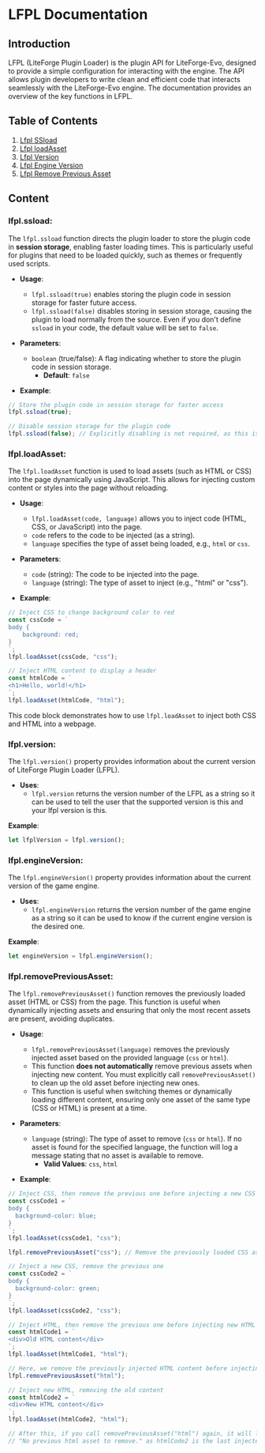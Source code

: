 # LFPL Documentation

## Introduction

LFPL (LiteForge Plugin Loader) is the plugin API for LiteForge-Evo, designed to provide a simple configuration for interacting with the engine. The API allows plugin developers to write clean and efficient code that interacts seamlessly with the LiteForge-Evo engine. The documentation provides an overview of the key functions in LFPL.

## Table of Contents
1. [Lfpl SSload](#lfplssload)
2. [Lfpl loadAsset](#lfplloadasset)
3. [Lfpl Version](#lfplversion)
4. [Lfpl Engine Version](#lfplengineversion)
5. [Lfpl Remove Previous Asset](#lfplremovepreviousasset)

## Content

### **lfpl.ssload**:
The `lfpl.ssload` function directs the plugin loader to store the plugin code in **session storage**, enabling faster loading times. This is particularly useful for plugins that need to be loaded quickly, such as themes or frequently used scripts.

- **Usage**:
  - `lfpl.ssload(true)` enables storing the plugin code in session storage for faster future access.
  - `lfpl.ssload(false)` disables storing in session storage, causing the plugin to load normally from the source. Even if you don't define `ssload` in your code, the default value will be set to `false`.

- **Parameters**:
  - `boolean` (true/false): A flag indicating whether to store the plugin code in session storage.
    - **Default**: `false`

- **Example**:
```js
// Store the plugin code in session storage for faster access
lfpl.ssload(true);

// Disable session storage for the plugin code
lfpl.ssload(false); // Explicitly disabling is not required, as this is the default behaviour.
```

### **lfpl.loadAsset**:
The `lfpl.loadAsset` function is used to load assets (such as HTML or CSS) into the page dynamically using JavaScript. This allows for injecting custom content or styles into the page without reloading.

- **Usage**:
  - `lfpl.loadAsset(code, language)` allows you to inject code (HTML, CSS, or JavaScript) into the page.
  - `code` refers to the code to be injected (as a string).
  - `language` specifies the type of asset being loaded, e.g., `html` or `css`.

- **Parameters**:
  - `code` (string): The code to be injected into the page.
  - `language` (string): The type of asset to inject (e.g., "html" or "css").

- **Example**:
```js
// Inject CSS to change background color to red
const cssCode = `
body {
	background: red;
}
`;
lfpl.loadAsset(cssCode, "css");

// Inject HTML content to display a header
const htmlCode = `
<h1>Hello, world!</h1>
`;
lfpl.loadAsset(htmlCode, "html");
```
This code block demonstrates how to use `lfpl.loadAsset` to inject both CSS and HTML into a webpage.

### **lfpl.version**:
The `lfpl.version()` property provides information about the current version of LiteForge Plugin Loader (LFPL).

- **Uses**:
  - `lfpl.version` returns the version number of the LFPL as a string so it can be used to tell the user that the supported version is this and your lfpl version is this.

**Example**:
```js
let lfplVersion = lfpl.version();
```

### **lfpl.engineVersion**:
The `lfpl.engineVersion()` property provides information about the current version of the game engine.

- **Uses**:
  - `lfpl.engineVersion` returns the version number of the game engine as a string so it can be used to know if the current engine version is the desired one.

**Example**:
```js
let engineVersion = lfpl.engineVersion();
```

### **lfpl.removePreviousAsset**:
The `lfpl.removePreviousAsset()` function removes the previously loaded asset (HTML or CSS) from the page. This function is useful when dynamically injecting assets and ensuring that only the most recent assets are present, avoiding duplicates.

- **Usage**:
  - `lfpl.removePreviousAsset(language)` removes the previously injected asset based on the provided language (`css` or `html`).
  - This function **does not automatically** remove previous assets when injecting new content. You must explicitly call `removePreviousAsset()` to clean up the old asset before injecting new ones.
  - This function is useful when switching themes or dynamically loading different content, ensuring only one asset of the same type (CSS or HTML) is present at a time.

- **Parameters**:
  - `language` (string): The type of asset to remove (`css` or `html`). If no asset is found for the specified language, the function will log a message stating that no asset is available to remove.
    - **Valid Values**: `css`, `html`

- **Example**:
```js
// Inject CSS, then remove the previous one before injecting a new CSS asset
const cssCode1 = `
body {
  background-color: blue;
}
`;
lfpl.loadAsset(cssCode1, "css");

lfpl.removePreviousAsset("css"); // Remove the previously loaded CSS asset

// Inject a new CSS, remove the previous one
const cssCode2 = `
body {
  background-color: green;
}
`;
lfpl.loadAsset(cssCode2, "css");

// Inject HTML, then remove the previous one before injecting new HTML content
const htmlCode1 = `
<div>Old HTML content</div>
`;
lfpl.loadAsset(htmlCode1, "html");

// Here, we remove the previously injected HTML content before injecting the new one
lfpl.removePreviousAsset("html");

// Inject new HTML, removing the old content
const htmlCode2 = `
<div>New HTML content</div>
`;
lfpl.loadAsset(htmlCode2, "html");

// After this, if you call removePreviousAsset("html") again, it will log:
// "No previous html asset to remove." as htmlCode2 is the last injected HTML.
```
